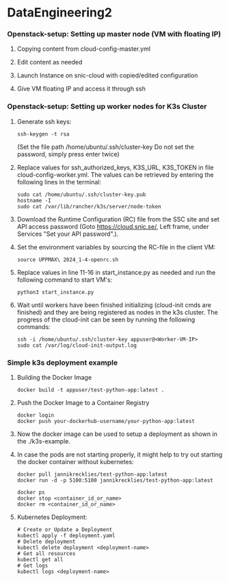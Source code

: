 # DataEngineering2

### Openstack-setup: Setting up master node (VM with floating IP)
1. Copying content from cloud-config-master.yml

2. Edit content as needed

3. Launch Instance on snic-cloud with copied/edited configuration

4. Give VM floating IP and access it through ssh

### Openstack-setup: Setting up worker nodes for K3s Cluster
1. Generate ssh keys: 
    ```console 
    ssh-keygen -t rsa
    ```
    (Set the file path /home/ubuntu/.ssh/cluster-key Do not set the password, simply press enter twice)

2. Replace values for ssh_authorized_keys, K3S_URL, K3S_TOKEN in file cloud-config-worker.yml. The values can be retrieved by entering the following lines in the terminal:
    ```console 
    sudo cat /home/ubuntu/.ssh/cluster-key.pub
    hostname -I
    sudo cat /var/lib/rancher/k3s/server/node-token
    ```

3. Download the Runtime Configuration (RC) file from the SSC site and set API access password (Goto https://cloud.snic.se/, Left frame, under Services "Set your API
password".). 

4. Set the environment variables by sourcing the RC-file in the client VM:
    ```console 
    source UPPMAX\ 2024_1-4-openrc.sh
    ```

5. Replace values in line 11-16 in start_instance.py as needed and run the following command to start VM's:
    ```console 
    python3 start_instance.py
    ```

6. Wait until workers have been finished initializing (cloud-init cmds are finished) and they are being registered as nodes in the k3s cluster. The progress of the cloud-init can be seen by running the following commands:
    ```console 
    ssh -i /home/ubuntu/.ssh/cluster-key appuser@<Worker-VM-IP>
    sudo cat /var/log/cloud-init-output.log
    ```

### Simple k3s deployment example

1. Building the Docker Image
    ```console 
    docker build -t appuser/test-python-app:latest .

    ```

2. Push the Docker Image to a Container Registry
    ```console 
    docker login
    docker push your-dockerhub-username/your-python-app:latest
    ```

3. Now the docker image can be used to setup a deployment as shown in the ./k3s-example.

4. In case the pods are not starting properly, it might help to try out starting the docker container without kubernetes:
    ```console 
    docker pull jannikrecklies/test-python-app:latest
    docker run -d -p 5100:5100 jannikrecklies/test-python-app:latest

    docker ps
    docker stop <container_id_or_name>
    docker rm <container_id_or_name>
    ```

5. Kubernetes Deployment:
    ```console 
    # Create or Update a Deployment
    kubectl apply -f deployment.yaml
    # Delete deployment
    kubectl delete deployment <deployment-name>
    # Get all resources
    kubectl get all
    # Get logs
    kubectl logs <deployment-name>
    ```
